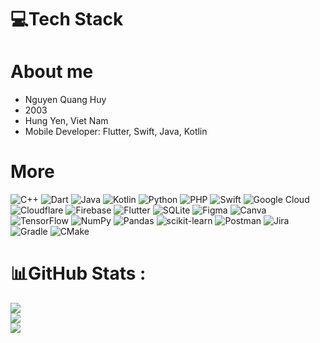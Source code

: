 
# 💻Tech Stack

# About me 
- Nguyen Quang Huy
- 2003
- Hung Yen, Viet Nam
- Mobile Developer: Flutter, Swift, Java, Kotlin
# More
![C++](https://img.shields.io/badge/c++-%2300599C.svg?style=plastic&logo=c%2B%2B&logoColor=white) ![Dart](https://img.shields.io/badge/dart-%230175C2.svg?style=plastic&logo=dart&logoColor=white) ![Java](https://img.shields.io/badge/java-%23ED8B00.svg?style=plastic&logo=java&logoColor=white) ![Kotlin](https://img.shields.io/badge/kotlin-%230095D5.svg?style=plastic&logo=kotlin&logoColor=white) ![Python](https://img.shields.io/badge/python-3670A0?style=plastic&logo=python&logoColor=ffdd54) ![PHP](https://img.shields.io/badge/php-%23777BB4.svg?style=plastic&logo=php&logoColor=white) ![Swift](https://img.shields.io/badge/swift-F54A2A?style=plastic&logo=swift&logoColor=white) ![Google Cloud](https://img.shields.io/badge/Google%20Cloud-%234285F4.svg?style=plastic&logo=google-cloud&logoColor=white) ![Cloudflare](https://img.shields.io/badge/Cloudflare-F38020?style=plastic&logo=Cloudflare&logoColor=white) ![Firebase](https://img.shields.io/badge/firebase-%23039BE5.svg?style=plastic&logo=firebase) ![Flutter](https://img.shields.io/badge/Flutter-%2302569B.svg?style=plastic&logo=Flutter&logoColor=white) ![SQLite](https://img.shields.io/badge/sqlite-%2307405e.svg?style=plastic&logo=sqlite&logoColor=white) 	![Figma](https://img.shields.io/badge/figma-%23F24E1E.svg?style=plastic&logo=figma&logoColor=white) ![Canva](https://img.shields.io/badge/Canva-%2300C4CC.svg?style=plastic&logo=Canva&logoColor=white) ![TensorFlow](https://img.shields.io/badge/TensorFlow-%23FF6F00.svg?style=plastic&logo=TensorFlow&logoColor=white) ![NumPy](https://img.shields.io/badge/numpy-%23013243.svg?style=plastic&logo=numpy&logoColor=white) ![Pandas](https://img.shields.io/badge/pandas-%23150458.svg?style=plastic&logo=pandas&logoColor=white) ![scikit-learn](https://img.shields.io/badge/scikit--learn-%23F7931E.svg?style=plastic&logo=scikit-learn&logoColor=white) ![Postman](https://img.shields.io/badge/Postman-FF6C37?style=plastic&logo=postman&logoColor=white) ![Jira](https://img.shields.io/badge/jira-%230A0FFF.svg?style=plastic&logo=jira&logoColor=white) ![Gradle](https://img.shields.io/badge/Gradle-02303A.svg?style=plastic&logo=Gradle&logoColor=white) ![CMake](https://img.shields.io/badge/CMake-%23008FBA.svg?style=plastic&logo=cmake&logoColor=white)
# 📊GitHub Stats :
![](https://github-readme-stats.vercel.app/api?username=Huy28122003&theme=radical&hide_border=false&include_all_commits=false&count_private=false)<br/>
![](https://github-readme-streak-stats.herokuapp.com/?user=Huy28122003&theme=radical&hide_border=false)<br/>
![](https://github-readme-stats.vercel.app/api/top-langs/?username=Huy28122003&theme=radical&hide_border=false&include_all_commits=false&count_private=false&layout=compact)
